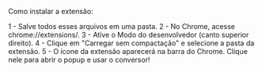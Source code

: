 Como instalar a extensão:

1 - Salve todos esses arquivos em uma pasta.
2 - No Chrome, acesse chrome://extensions/.
3 - Ative o Modo do desenvolvedor (canto superior direito).
4 - Clique em "Carregar sem compactação" e selecione a pasta da extensão.
5 - O ícone da extensão aparecerá na barra do Chrome. Clique nele para abrir o popup e usar o conversor!
